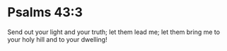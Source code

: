 # Psalms 43:3

Send out your light and your truth; let them lead me; let them bring me to your holy hill and to your dwelling!
